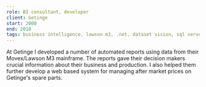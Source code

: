```yaml
---
role: BI consultant, developer
client: Getinge
start: 2008
end: 2010
tags: business intelligence, lawson m3, .net, dataset vision, sql server
---
```


At Getinge I developed a number of automated reports using data from their Movex/Lawson M3 mainframe. The reports gave their decision makers crucial information about their business and production. I also helped them further develop a web based system for managing after market prices on Getinge's spare parts.
